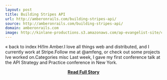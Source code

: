 ```yaml
---
layout: post
title: Building Stripes API
url: http://amberonrails.com/building-stripes-api/
source: http://amberonrails.com/building-stripes-api/
domain: amberonrails.com
image: http://kinlane-productions.s3.amazonaws.com/ap-evangelist-site/curated/screenshots/9352_api500_com.png
---
```


<p>« back to index Hi!Im Amber.I love all things web and distributed, and I currently work at Stripe.Follow me at @amfeng, or check out some projects Ive worked on.Categories misc Last week, I gave my first conference talk at the API Strategy and Practice conference in New York.</p>
<center><p><a href="http://amberonrails.com/building-stripes-api/" style='padding:25px; font-sze:18px; font-weight: bold;'>Read Full Story</a></p></center>
